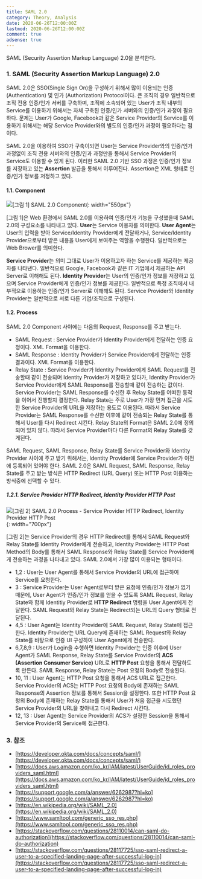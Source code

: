 ```yaml
---
title: SAML 2.0
category: Theory, Analysis
date: 2020-06-26T12:00:00Z
lastmod: 2020-06-26T12:00:00Z
comment: true
adsense: true
---
```


SAML (Security Assertion Markup Language) 2.0을 분석한다.

### 1. SAML (Security Assertion Markup Language) 2.0

SAML 2.0은 SSO(Single Sign On)을 구성하기 위해서 많이 이용되는 인증 (Authentication) 및 인가 (Authorization) Protocol이다. 큰 조직의 경우 일반적으로 조직 전용 인증/인가 서버를 구축하며, 조직에 소속되어 있는 User가 조직 내부의 Service를 이용하기 위해서는 자체 구축된 인증/인가 서버와의 인증/인가 과정이 필요하다. 문제는 User가 Google, Facebook과 같은 Service Provider의 Service를 이용하기 위해서는 해당 Service Provider와의 별도의 인증/인가 과정이 필요하다는 점이다. 

SAML 2.0을 이용하여 SSO가 구축이되면 User는 Service Provider와의 인증/인가 과정없이 조직 전용 서버와의 인증/인과 과정만을 통해서 Service Provider의 Service도 이용할 수 있게 된다. 이러한 SAML 2.0 기반 SSO 과정은 인증/인가 정보를 저장하고 있는 **Assertion** 발급을 통해서 이루어진다. Assertion은 XML 형태로 인증/인가 정보를 저정하고 있다.

#### 1.1. Component

![[그림 1] SAML 2.0 Component]({{site.baseurl}}/images/theory_analysis/SAML_2.0/SAML_2.0_Component.PNG){: width="550px"}

[그림 1]은 Web 환경에서 SAML 2.0를 이용하여 인증/인가 기능을 구성했을때 SAML 2.0의 구성요소를 나타내고 있다. **User**는 Service 이용자를 의미한다. **User Agent**는 User의 입력을 받아 Service/Identity Provider에게 전달하거나, Service/Identity Provider으로부터 받은 내용을 User에게 보여주는 역할을 수행한다. 일반적으로는 Web Brower를 의미한다. 

**Service Provider**는 의미 그대로 User가 이용하고자 하는 Service를 제공하는 제공자를 나타낸다. 일반적으로 Google, Facebook과 같은 IT 기업에서 제공하는 API Server로 이해해도 된다. **Identity Provider**는 User의 인증/인가 정보를 저장하고 있으며 Service Provider에게 인증/인가 정보를 제공한다. 일반적으로 특정 조직에서 내부적으로 이용하는 인증/인가 Server로 이해해도 된다. Service Provider와 Identity Provider는 일반적으로 서로 다른 기업/조직으로 구성된다.

#### 1.2. Process

SAML 2.0 Component 사이에는 다음의 Request, Response를 주고 받는다.

* SAML Request : Service Provider가 Identity Provider에게 전달하는 인증 요청이다. XML Format을 이용한다.
* SAML Response : Identity Provider가 Service Provider에게 전달하는 인증 결과이다. XML Format을 이용한다.
* Relay State : Service Provider가 Identity Provider에게 SAML Request를 전송할때 같이 전송되며 Identity Provider가 저장하고 있다가, Identity Provider가 Service Provider에게 SAML Response를 전송할때 같이 전송하는 값이다. Service Provider는 SAML Response를 수신한 후 Relay State를 어떠한 동작을 이어서 진행할지 결정한다. Relay State는 주로 User가 가장 먼저 접근을 시도한 Service Provider의 URL을 저장하는 용도로 이용된다. 따라서 Service Provider는 SAML Response를 수신한 이후에 같이 전송되는 Relay State를 통해서 User를 다시 Redirect 시킨다. Relay State의 Format은 SAML 2.0에 정의되어 있지 않다. 따라서 Service Provider마다 다른 Format의 Relay State를 갖게된다.

SAML Request, SAML Response, Relay State를 Service Provider와 Identity Provider 사이에 주고 받기 위해서는, Identity Provider에 Service Provider가 이전에 등록되어 있어야 한다. SAML 2.0은 SAML Request, SAML Response, Relay State를 주고 받는 방식은 HTTP Redirect (URL Query) 또는 HTTP Post 이용하는 방식중에 선택할 수 있다.

##### 1.2.1. Service Provider HTTP Redirect, Identity Provider HTTP Post

![[그림 2] SAML 2.0 Process - Service Provider HTTP Redirect, Identity Provider HTTP Post]({{site.baseurl}}/images/theory_analysis/SAML_2.0/SAML_2.0_Process_SP_Redirect_IdP_Post.PNG){: width="700px"}

[그림 2]는 Service Provider의 경우 HTTP Redirect를 통해서 SAML Request와 Relay State를 Identity Provider에게 전송하고, Identity Provider는 HTTP Post Method의 Body를 통해서 SAML Response와 Relay State를 Service Provider에게 전송하는 과정을 나타내고 있다. SAML 2.0에서 가장 많이 이용되는 형태이다.

* 1,2 : User는 User Agent를 통해서 Service Provider의 URL에 접근하여 Service를 요청한다.
* 3 : Service Provider는 User Agent로부터 받은 요청에 인증/인가 정보가 없기 때문에, User Agent가 인증/인가 정보를 얻을 수 있도록 SAML Request, Relay State와 함께 Identitiy Provider로 **HTTP Redirect** 명령을 User Agent에게 전달한다. SAML Request와 Relay State는 Redirect되는 URL의 Query 형태로 전달된다.
* 4,5 : User Agent는 Identity Provider에 SAML Request, Relay State에 접근한다. Identity Provider는 URL Query에 존재하는 SAML Request와 Relay State를 바탕으로 인증 UI 구성하여 User Agent에게 전송한다.
* 6,7,8,9 : User가 Login을 수행하면 Identity Provider는 인증 이후에 User Agent가 SAML Response, Relay State를 Service Provider의 **ACS (Assertion Consumer Service)** URL로 **HTTP Post** 요청을 통해서 전달하도록 만든다. SAML Response, Relay State는 Post 요청의 Body로 전송된다.
* 10, 11 : User Agent는 HTTP Post 요청을 통해서 ACS URL로 접근한다. Service Provider의 ACS는 HTTP Post 요청의 Body에 존재하는 SAML Response의 Assertion 정보를 통해서 Session을 설정한다. 또한 HTTP Post 요청의 Body에 존재하는 Relay State를 통해서 User가 처음 접근을 시도했던 Service Provider의 URL을 찾아내고 다시 Redirect 시킨다.
* 12, 13 : User Agent는 Service Provider의 ACS가 설정한 Session을 통해서 Service Provider의 Service에 접근한다.

### 3. 참조

* [https://developer.okta.com/docs/concepts/saml/](https://developer.okta.com/docs/concepts/saml/)
* [https://docs.aws.amazon.com/ko_kr/IAM/latest/UserGuide/id_roles_providers_saml.html](https://docs.aws.amazon.com/ko_kr/IAM/latest/UserGuide/id_roles_providers_saml.html)
* [https://support.google.com/a/answer/6262987?hl=ko](https://support.google.com/a/answer/6262987?hl=ko)
* [https://en.wikipedia.org/wiki/SAML_2.0](https://en.wikipedia.org/wiki/SAML_2.0)
* [https://www.samltool.com/generic_sso_res.php](https://www.samltool.com/generic_sso_res.php)
* [https://stackoverflow.com/questions/28110014/can-saml-do-authorization](https://stackoverflow.com/questions/28110014/can-saml-do-authorization)
* [https://stackoverflow.com/questions/28117725/sso-saml-redirect-a-user-to-a-specified-landing-page-after-successful-log-in](https://stackoverflow.com/questions/28117725/sso-saml-redirect-a-user-to-a-specified-landing-page-after-successful-log-in)
